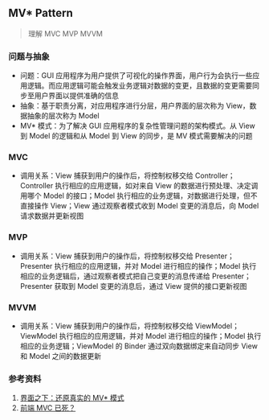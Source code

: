 ## MV\* Pattern
> 理解 MVC MVP MVVM

### 问题与抽象
- 问题：GUI 应用程序为用户提供了可视化的操作界面，用户行为会执行一些应用逻辑。而应用逻辑可能会触发业务逻辑对数据的变更，且数据的变更需要同步至用户界面以提供准确的信息
- 抽象：基于职责分离，对应用程序进行分层，用户界面的层次称为 View，数据抽象的层次称为 Model
- MV\* 模式：为了解决 GUI 应用程序的复杂性管理问题的架构模式。从 View 到 Model 的逻辑和从 Model 到 View 的同步，是 MV 模式需要解决的问题

### MVC
- 调用关系：View 捕获到用户的操作后，将控制权移交给 Controller；Controller 执行相应的应用逻辑，如对来自 View 的数据进行预处理、决定调用哪个 Model 的接口；Model 执行相应的业务逻辑，对数据进行处理，但不直接操作 View；View 通过观察者模式收到 Model 变更的消息后，向 Model 请求数据并更新视图

### MVP
- 调用关系：View 捕获到用户的操作后，将控制权移交给 Presenter；Presenter 执行相应的应用逻辑，并对 Model 进行相应的操作；Model 执行相应的业务逻辑后，通过观察者模式把自己变更的消息传递给 Presenter；Presenter 获取到 Model 变更的消息后，通过 View 提供的接口更新视图

### MVVM
- 调用关系：View 捕获到用户的操作后，将控制权移交给 ViewModel；ViewModel 执行相应的应用逻辑，并对 Model 进行相应的操作；Model 执行相应的业务逻辑；ViewModel 的 Binder 通过双向数据绑定来自动同步 View 和 Model 之间的数据更新


### 参考资料
1. [界面之下：还原真实的 MV\* 模式](https://github.com/livoras/blog/issues/11)
2. [前端 MVC 已死？](https://blog.yongyuan.us/articles/2016-10-15-mvc-dead/)
